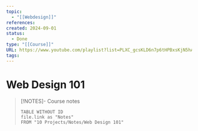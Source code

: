 ```yaml
---
topic:
  - "[[Webdesign]]"
references: 
created: 2024-09-01
status:
  - Done
type: "[[Course]]"
URL: https://www.youtube.com/playlist?list=PLXC_gcsKLD6n7p6tHPBxsKjN5hA_quaPI
tags:
---
```


# Web Design 101




> [!NOTES]- Course notes
> ```dataview
> TABLE WITHOUT ID
> file.link as "Notes"
> FROM "10 Projects/Notes/Web Design 101"
> ```
